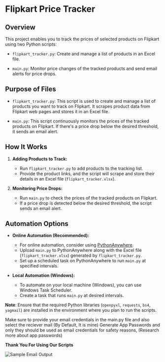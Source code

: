 

# Flipkart Price Tracker

## Overview

This project enables you to track the prices of selected products on Flipkart using two Python scripts:

- `flipkart_tracker.py`: Create and manage a list of products in an Excel file.

- `main.py`: Monitor price changes of the tracked products and send email alerts for price drops.

## Purpose of Files

- `flipkart_tracker.py`: This script is used to create and manage a list of products you want to track on Flipkart. It scrapes product data from Flipkart web pages and stores it in an Excel file.

- `main.py`: This script continuously monitors the prices of the tracked products on Flipkart. If there's a price drop below the desired threshold, it sends an email alert.

## How It Works

1. **Adding Products to Track:**
   - Run `flipkart_tracker.py` to add products to the tracking list.
   - Provide the product links, and the script will scrape and store their details in an Excel file (`flipkart_tracker.xlsx`).

2. **Monitoring Price Drops:**
   - Run `main.py` to check the prices of the tracked products on Flipkart.
   - If a price drop is detected below the desired threshold, the script sends an email alert.

## Automation Options

- **Online Automation (Recommended):**
  - For online automation, consider using [PythonAnywhere](https://www.pythonanywhere.com/).
  - Upload `main.py` to PythonAnywhere along with the Excel file (`flipkart_tracker.xlsx`) generated by `flipkart_tracker.py`.
  - Set up a scheduled task on PythonAnywhere to run `main.py` at specified intervals.

- **Local Automation (Windows):**
  - To automate on your local machine (Windows), you can use Windows Task Scheduler.
  - Create a task that runs `main.py` at desired intervals.

**Note**: Ensure that the required Python libraries (`openpyxl`, `requests`, `bs4`, `yagmail`) are installed in the environment where you plan to run the scripts.

Make sure to provide your email credentials in the main.py file and also select the reciever mail (By Default, It is mine)
Generate App Passwords and only they should be used as email credentials for safety reasons, (Research more about app passwords)

**Thank You For Using Our Scripts** 


![Sample Email Output](https://github.com/muhammedashharps/Flipkart-Price-Tracker/assets/144307824/b87cfa4f-6c1b-4194-84d7-4aa82c426c2d)
